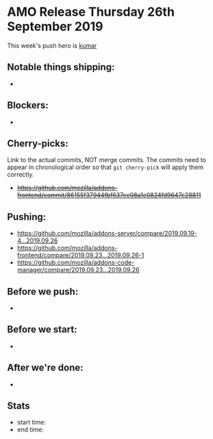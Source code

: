 # AMO Release Thursday 26th September 2019

This week's push hero is [kumar](https://github.com/kumar303)

## Notable things shipping:

* 

## Blockers:

*

## Cherry-picks:

Link to the actual commits, NOT merge commits. The commits need to appear
in chronological order so that `git cherry-pick` will apply them correctly.

* ~~https://github.com/mozilla/addons-frontend/commit/86155f37944fbf637ce08a1c0824fd9647c28811~~

## Pushing:

* https://github.com/mozilla/addons-server/compare/2019.09.19-4...2019.09.26
* https://github.com/mozilla/addons-frontend/compare/2019.09.23...2019.09.26-1
* https://github.com/mozilla/addons-code-manager/compare/2019.09.23...2019.09.26


## Before we push:

* 

## Before we start:

*

## After we're done:

* 

## Stats

* start time:
* end time:

